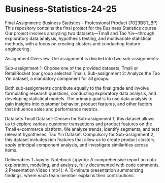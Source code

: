 # Business-Statistics-24-25
Final Assignment: Business Statistics - Professional Product (7023BST_BP)
This repository contains the final project for the Business Statistics course. Our project involves analyzing two datasets—Tmall and Tao Yin—through exploratory data analysis, hypothesis testing, and multivariate statistical methods, with a focus on creating clusters and conducting feature engineering.

Assignment Overview
The assignment is divided into two sub-assignments:

  Sub-assignment 1: Choose one of the provided datasets, Tmall or RetailRocket (our group selected Tmall).
  Sub-assignment 2: Analyze the Tao Yin dataset, a mandatory component for all groups.
  
Both sub-assignments contribute equally to the final grade and involve formulating research questions, conducting exploratory data analysis, and developing statistical models. The primary goal is to use data analysis to gain insights into customer behavior, product features, and other factors that influence sales and performance metrics.

Datasets
Tmall Dataset: Chosen for Sub-assignment 1, this dataset allows us to explore various customer transactions and product features on the Tmall e-commerce platform. We analyze trends, identify segments, and test relevant hypotheses.
Tao Yin Dataset: Compulsory for Sub-assignment 2, this dataset includes rich features that allow us to create product clusters, apply principal component analysis, and investigate similarities across items.

Deliverables
  1 Jupyter Notebook (.ipynb): A comprehensive report on data exploration, modeling, and analysis, fully documented with code comments.
  2 Presentation Video (.mp4): A 10-minute presentation summarizing findings, where each team member explains their contributions.
